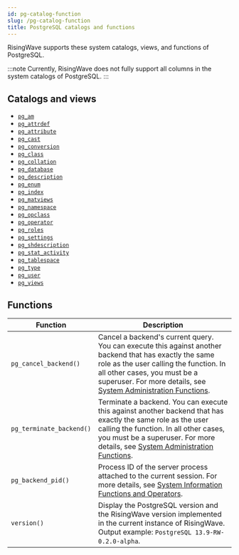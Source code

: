 ```yaml
---
id: pg-catalog-function
slug: /pg-catalog-function
title: PostgreSQL catalogs and functions
---
```

RisingWave supports these system catalogs, views, and functions of PostgreSQL.

:::note
Currently, RisingWave does not fully support all columns in the system catalogs of PostgreSQL.
:::

## Catalogs and views

- [`pg_am`](https://www.postgresql.org/docs/current/catalog-pg-am.html)
- [`pg_attrdef`](https://www.postgresql.org/docs/current/catalog-pg-attrdef.html)
- [`pg_attribute`](https://www.postgresql.org/docs/current/catalog-pg-attribute.html)
- [`pg_cast`](https://www.postgresql.org/docs/current/catalog-pg-cast.html)
- [`pg_conversion`](https://www.postgresql.org/docs/current/catalog-pg-conversion.html)
- [`pg_class`](https://www.postgresql.org/docs/current/catalog-pg-class.html)
- [`pg_collation`](https://www.postgresql.org/docs/current/catalog-pg-collation.html)
- [`pg_database`](https://www.postgresql.org/docs/current/catalog-pg-database.html)
- [`pg_description`](https://www.postgresql.org/docs/current/catalog-pg-description.html)
- [`pg_enum`](https://www.postgresql.org/docs/current/catalog-pg-enum.html)
- [`pg_index`](https://www.postgresql.org/docs/current/catalog-pg-index.html)
- [`pg_matviews`](https://www.postgresql.org/docs/current/view-pg-matviews.html)
- [`pg_namespace`](https://www.postgresql.org/docs/current/catalog-pg-namespace.html)
- [`pg_opclass`](https://www.postgresql.org/docs/current/catalog-pg-opclass.html)
- [`pg_operator`](https://www.postgresql.org/docs/current/catalog-pg-operator.html)
- [`pg_roles`](https://www.postgresql.org/docs/current/view-pg-roles.html)
- [`pg_settings`](https://www.postgresql.org/docs/current/view-pg-settings.html)
- [`pg_shdescription`](https://www.postgresql.org/docs/current/catalog-pg-shdescription.html)
- [`pg_stat_activity`](https://www.postgresql.org/docs/current/monitoring-stats.html#MONITORING-PG-STAT-ACTIVITY-VIEW)
- [`pg_tablespace`](https://www.postgresql.org/docs/current/catalog-pg-tablespace.html)
- [`pg_type`](https://www.postgresql.org/docs/current/catalog-pg-type.html)
- [`pg_user`](https://www.postgresql.org/docs/current/view-pg-user.html)
- [`pg_views`](https://www.postgresql.org/docs/current/view-pg-views.html)

## Functions

|Function|Description|
|---|---|
|`pg_cancel_backend()`|Cancel a backend's current query. You can execute this against another backend that has exactly the same role as the user calling the function. In all other cases, you must be a superuser. For more details, see [System Administration Functions](https://www.postgresql.org/docs/current/functions-admin.html).|
|`pg_terminate_backend()`| Terminate a backend. You can execute this against another backend that has exactly the same role as the user calling the function. In all other cases, you must be a superuser. For more details, see [System Administration Functions](https://www.postgresql.org/docs/current/functions-admin.html).|
|`pg_backend_pid()`| Process ID of the server process attached to the current session. For more details, see [System Information Functions and Operators](https://www.postgresql.org/docs/current/functions-info.html).|
|`version()` | Display the PostgreSQL version and the RisingWave version implemented in the current instance of RisingWave. Output example: `PostgreSQL 13.9-RW-0.2.0-alpha`.|
